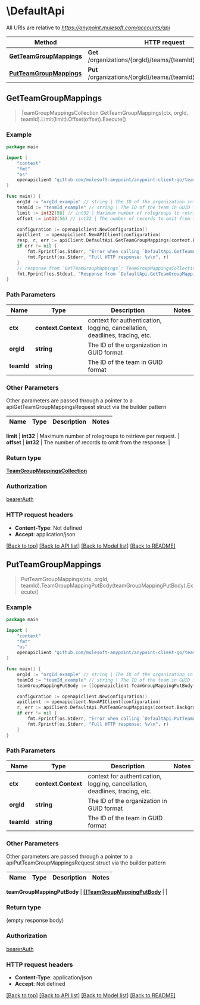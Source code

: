 # \DefaultApi

All URIs are relative to *https://anypoint.mulesoft.com/accounts/api*

Method | HTTP request | Description
------------- | ------------- | -------------
[**GetTeamGroupMappings**](DefaultApi.md#GetTeamGroupMappings) | **Get** /organizations/{orgId}/teams/{teamId}/groupmappings | 
[**PutTeamGroupMappings**](DefaultApi.md#PutTeamGroupMappings) | **Put** /organizations/{orgId}/teams/{teamId}/groupmappings | 



## GetTeamGroupMappings

> TeamGroupMappingsCollection GetTeamGroupMappings(ctx, orgId, teamId).Limit(limit).Offset(offset).Execute()





### Example

```go
package main

import (
    "context"
    "fmt"
    "os"
    openapiclient "github.com/mulesoft-anypoint/anypoint-client-go/team_group_mappings"
)

func main() {
    orgId := "orgId_example" // string | The ID of the organization in GUID format
    teamId := "teamId_example" // string | The ID of the team in GUID format
    limit := int32(56) // int32 | Maximum number of rolegroups to retrieve per request. (optional)
    offset := int32(56) // int32 | The number of records to omit from the response. (optional)

    configuration := openapiclient.NewConfiguration()
    apiClient := openapiclient.NewAPIClient(configuration)
    resp, r, err := apiClient.DefaultApi.GetTeamGroupMappings(context.Background(), orgId, teamId).Limit(limit).Offset(offset).Execute()
    if err != nil {
        fmt.Fprintf(os.Stderr, "Error when calling `DefaultApi.GetTeamGroupMappings``: %v\n", err)
        fmt.Fprintf(os.Stderr, "Full HTTP response: %v\n", r)
    }
    // response from `GetTeamGroupMappings`: TeamGroupMappingsCollection
    fmt.Fprintf(os.Stdout, "Response from `DefaultApi.GetTeamGroupMappings`: %v\n", resp)
}
```

### Path Parameters


Name | Type | Description  | Notes
------------- | ------------- | ------------- | -------------
**ctx** | **context.Context** | context for authentication, logging, cancellation, deadlines, tracing, etc.
**orgId** | **string** | The ID of the organization in GUID format | 
**teamId** | **string** | The ID of the team in GUID format | 

### Other Parameters

Other parameters are passed through a pointer to a apiGetTeamGroupMappingsRequest struct via the builder pattern


Name | Type | Description  | Notes
------------- | ------------- | ------------- | -------------


 **limit** | **int32** | Maximum number of rolegroups to retrieve per request. | 
 **offset** | **int32** | The number of records to omit from the response. | 

### Return type

[**TeamGroupMappingsCollection**](TeamGroupMappingsCollection.md)

### Authorization

[bearerAuth](../README.md#bearerAuth)

### HTTP request headers

- **Content-Type**: Not defined
- **Accept**: application/json

[[Back to top]](#) [[Back to API list]](../README.md#documentation-for-api-endpoints)
[[Back to Model list]](../README.md#documentation-for-models)
[[Back to README]](../README.md)


## PutTeamGroupMappings

> PutTeamGroupMappings(ctx, orgId, teamId).TeamGroupMappingPutBody(teamGroupMappingPutBody).Execute()





### Example

```go
package main

import (
    "context"
    "fmt"
    "os"
    openapiclient "github.com/mulesoft-anypoint/anypoint-client-go/team_group_mappings"
)

func main() {
    orgId := "orgId_example" // string | The ID of the organization in GUID format
    teamId := "teamId_example" // string | The ID of the team in GUID format
    teamGroupMappingPutBody := []openapiclient.TeamGroupMappingPutBody{*openapiclient.NewTeamGroupMappingPutBody()} // []TeamGroupMappingPutBody |  (optional)

    configuration := openapiclient.NewConfiguration()
    apiClient := openapiclient.NewAPIClient(configuration)
    r, err := apiClient.DefaultApi.PutTeamGroupMappings(context.Background(), orgId, teamId).TeamGroupMappingPutBody(teamGroupMappingPutBody).Execute()
    if err != nil {
        fmt.Fprintf(os.Stderr, "Error when calling `DefaultApi.PutTeamGroupMappings``: %v\n", err)
        fmt.Fprintf(os.Stderr, "Full HTTP response: %v\n", r)
    }
}
```

### Path Parameters


Name | Type | Description  | Notes
------------- | ------------- | ------------- | -------------
**ctx** | **context.Context** | context for authentication, logging, cancellation, deadlines, tracing, etc.
**orgId** | **string** | The ID of the organization in GUID format | 
**teamId** | **string** | The ID of the team in GUID format | 

### Other Parameters

Other parameters are passed through a pointer to a apiPutTeamGroupMappingsRequest struct via the builder pattern


Name | Type | Description  | Notes
------------- | ------------- | ------------- | -------------


 **teamGroupMappingPutBody** | [**[]TeamGroupMappingPutBody**](TeamGroupMappingPutBody.md) |  | 

### Return type

 (empty response body)

### Authorization

[bearerAuth](../README.md#bearerAuth)

### HTTP request headers

- **Content-Type**: application/json
- **Accept**: Not defined

[[Back to top]](#) [[Back to API list]](../README.md#documentation-for-api-endpoints)
[[Back to Model list]](../README.md#documentation-for-models)
[[Back to README]](../README.md)

